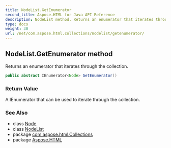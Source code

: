```yaml
---
title: NodeList.GetEnumerator
second_title: Aspose.HTML for Java API Reference
description: NodeList method. Returns an enumerator that iterates through the collection
type: docs
weight: 30
url: /net/com.aspose.html.collections/nodelist/getenumerator/
---
```

## NodeList.GetEnumerator method

Returns an enumerator that iterates through the collection.

```java
public abstract IEnumerator<Node> GetEnumerator()
```

### Return Value

A IEnumerator that can be used to iterate through the collection.

### See Also

* class [Node](../../../com.aspose.html.dom/node/)
* class [NodeList](../)
* package [com.aspose.html.Collections](../../nodelist/)
* package [Aspose.HTML](../../../)

